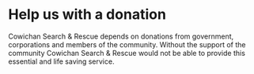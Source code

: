 # Help us with a donation

Cowichan Search & Rescue depends on donations from government, corporations and members of the community. Without the support of the community Cowichan Search & Rescue would not be able to provide this essential and life saving service.